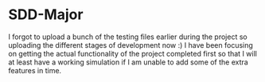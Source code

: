 # SDD-Major
I forgot to upload a bunch of the testing files earlier during the project so uploading the different stages of development now :)
I have been focusing on getting the actual functionality of the project completed first so that I will at least have a working simulation if I am unable to add some of the extra features in time.
